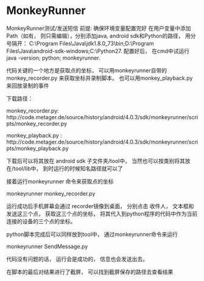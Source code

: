 # MonkeyRunner
MonkeyRunner测试/发送短信
前提: 确保环境变量配置完好
在用户变量中添加Path（如有， 则只需编辑），分别添加java, android sdk和Python的路径， 用分号隔开： C:\Program Files\Java\jdk1.8.0_73\bin;D:\Program Files\Java\android-sdk-windows;C:\Python27.
配置好后， 在cmd中试运行 java -version; python; monkeyrunner. 

<p>代码关键的一个地方是获取点的坐标， 可以用monkeyrunner自带的 monkey_recorder.py 来获取坐标并录制脚本。 也可以用monkey_playback.py 来回放录制的事件</p>
<p>下载路径：</p>
<p>monkey_recorder.py: http://code.metager.de/source/history/android/4.0.3/sdk/monkeyrunner/scripts/monkey_recorder.py</p>
<p>monkey_playback.py : http://code.metager.de/source/history/android/4.0.3/sdk/monkeyrunner/scripts/monkey_playback.py</p>

<p>下载后可以将其放在 android sdk 子文件夹/tool中， 当然也可以按类别将其放在/tool/lib中， 到时运行的时候知名路径就可以了</p>
<p>接着运行monkeyrunner 命令来获取点的坐标</p>
<p>monkeyrunner monkey_recorder.py</p>
<p>运行成功后手机屏幕会通过 recorder镜像到桌面， 分别点击 收件人， 文本框和发送这三个点， 获取这三个点的坐标， 将其代入到python程序的代码中作为当前连接的设备的三个点的坐标。</p>

<p>python脚本完成后可以同样放到tool中， 通过monkeyrunner命令来运行</p>
<p>monkeyrunner  SendMessage.py</p>

<p>代码没有问题的话， 运行会是成功的， 信息也会发送出去。</p>
<p>在脚本的最后对结果进行了截屏， 可以找到截屏保存的路径去查看结果</p>
